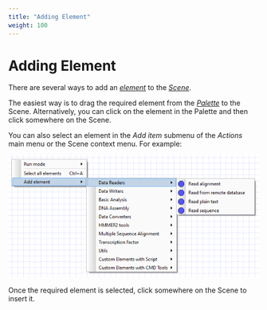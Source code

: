```yaml
---
title: "Adding Element"
weight: 100
---
```


# Adding Element

There are several ways to add an [_element_](../introduction/workflow-elements-and-connections) to the [_Scene_](../introduction/workflow-designer-window-components).

The easiest way is to drag the required element from the [_Palette_](../introduction/workflow-designer-window-components) to the Scene. Alternatively, you can click on the element in the Palette and then click somewhere on the Scene.

You can also select an element in the _Add item_ submenu of the _Actions_ main menu or the Scene context menu. For example:

![](/images/2097157/2359309.png)

Once the required element is selected, click somewhere on the Scene to insert it.
